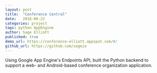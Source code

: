 ```yaml
---
layout: post
title:  "Conference Central"
date:   2016-06-22
categories: project
tags: python AppEngine
author: Sage Elliott
published: true
demo_url: https://conference-elliott.appspot.com/#/
github_url: https://github.com/sageio
---
```


 Using Google App Engine's Endpoints API, built the Python backend to support a web- and Android-based conference organization application.
